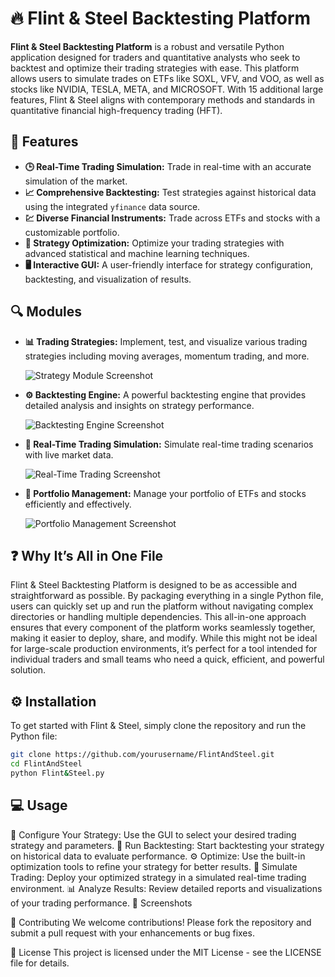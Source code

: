 # 🔥 Flint & Steel Backtesting Platform

**Flint & Steel Backtesting Platform** is a robust and versatile Python application designed for traders and quantitative analysts who seek to backtest and optimize their trading strategies with ease. This platform allows users to simulate trades on ETFs like SOXL, VFV, and VOO, as well as stocks like NVIDIA, TESLA, META, and MICROSOFT. With 15 additional large features, Flint & Steel aligns with contemporary methods and standards in quantitative financial high-frequency trading (HFT).

## 🚀 Features

- **🕒 Real-Time Trading Simulation:** Trade in real-time with an accurate simulation of the market.
- **📈 Comprehensive Backtesting:** Test strategies against historical data using the integrated `yfinance` data source.
- **💹 Diverse Financial Instruments:** Trade across ETFs and stocks with a customizable portfolio.
- **🔧 Strategy Optimization:** Optimize your trading strategies with advanced statistical and machine learning techniques.
- **🖥️ Interactive GUI:** A user-friendly interface for strategy configuration, backtesting, and visualization of results.

## 🔍 Modules

- **📊 Trading Strategies:** Implement, test, and visualize various trading strategies including moving averages, momentum trading, and more.
  
  ![Strategy Module Screenshot](#)

- **⚙️ Backtesting Engine:** A powerful backtesting engine that provides detailed analysis and insights on strategy performance.
  
  ![Backtesting Engine Screenshot](#)

- **🔄 Real-Time Trading Simulation:** Simulate real-time trading scenarios with live market data.
  
  ![Real-Time Trading Screenshot](#)

- **💼 Portfolio Management:** Manage your portfolio of ETFs and stocks efficiently and effectively.
  
  ![Portfolio Management Screenshot](#)

## ❓ Why It’s All in One File

Flint & Steel Backtesting Platform is designed to be as accessible and straightforward as possible. By packaging everything in a single Python file, users can quickly set up and run the platform without navigating complex directories or handling multiple dependencies. This all-in-one approach ensures that every component of the platform works seamlessly together, making it easier to deploy, share, and modify. While this might not be ideal for large-scale production environments, it’s perfect for a tool intended for individual traders and small teams who need a quick, efficient, and powerful solution.

## ⚙️ Installation

To get started with Flint & Steel, simply clone the repository and run the Python file:

```bash
git clone https://github.com/yourusername/FlintAndSteel.git
cd FlintAndSteel
python Flint&Steel.py
```
## 💻 Usage
🔧 Configure Your Strategy: Use the GUI to select your desired trading strategy and parameters.
🏁 Run Backtesting: Start backtesting your strategy on historical data to evaluate performance.
⚙️ Optimize: Use the built-in optimization tools to refine your strategy for better results.
📡 Simulate Trading: Deploy your optimized strategy in a simulated real-time trading environment.
📊 Analyze Results: Review detailed reports and visualizations of your trading performance.
📸 Screenshots



🤝 Contributing
We welcome contributions! Please fork the repository and submit a pull request with your enhancements or bug fixes.

📜 License
This project is licensed under the MIT License - see the LICENSE file for details.
